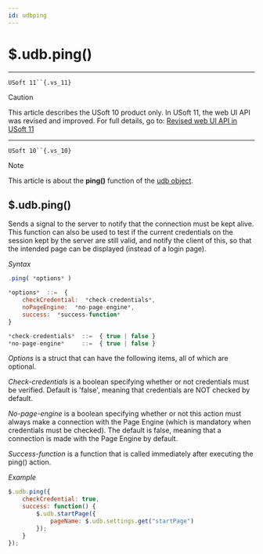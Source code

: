 ```yaml
---
id: udbping
---
```


# $.udb.ping()



----

`USoft 11``{.vs_11}`

> [!CAUTION]
> This article describes the USoft 10 product only.
> In USoft 11, the web UI API was revised and improved. For full details, go to:
> [Revised web UI API in USoft 11](/docs/Web%20and%20app%20UIs/UDB%20udb/Revised%20web%20UI%20API%20in%20USoft%2011.md)

----

`USoft 10``{.vs_10}`

> [!NOTE]
> This article is about the **ping()** function of the [udb object](/docs/Web%20and%20app%20UIs/UDB%20udb).

## **$.udb.ping()**

Sends a signal to the server to notify that the connection must be kept alive. This function can also be used to test if the current credentials on the session kept by the server are still valid, and notify the client of this, so that the intended page can be displayed (instead of a login page).

*Syntax*
 

```js
.ping( *options* )

*options*  ::=  {
    checkCredential:  *check-credentials*,
    noPageEngine:  *no-page-engine*,
    success:  *success-function*
}

*check-credentials*  ::=  { true | false }
*no-page-engine*     ::=  { true | false }
```

*Options* is a struct that can have the following items, all of which are optional.

*Check-credentials* is a boolean specifying whether or not credentials must be verified. Default is 'false', meaning that credentials are NOT checked by default.

*No-page-engine* is a boolean specifying whether or not this action must always make a connection with the Page Engine (which is mandatory when credentials must be checked). The default is false, meaning that a connection is made with the Page Engine by default.

*Success-function* is a function that is called immediately after executing the ping() action.

*Example*

```js
$.udb.ping({
    checkCredential: true,
    success: function() {
        $.udb.startPage({
            pageName: $.udb.settings.get("startPage")
        });
    }
});
```

 